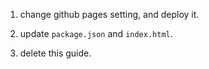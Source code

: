 1. change github pages setting, and deploy it.

2. update `package.json` and `index.html`.

3. delete this guide.
